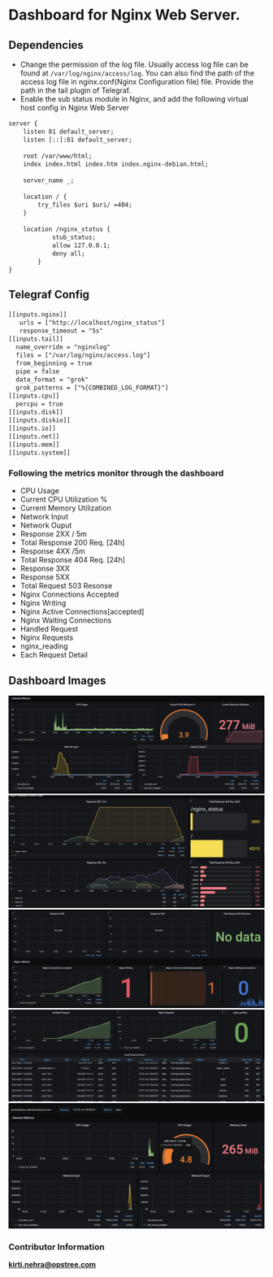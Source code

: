 # Dashboard for Nginx Web Server.

## Dependencies
- Change the permission of the log file. Usually access log file can be found at `/var/log/nginx/access/log`. You can also find the path of the access log file in nginx.conf(Nginx Configuration file) file. Provide the path in the tail plugin of Telegraf.
- Enable the sub status module in Nginx, and add the following virtual host config in Nginx Web Server
```
server {
	listen 81 default_server;
	listen [::]:81 default_server;

	root /var/www/html;
	index index.html index.htm index.nginx-debian.html;

	server_name _;

	location / {
		try_files $uri $uri/ =404;
	}

	location /nginx_status {
        	stub_status;
        	allow 127.0.0.1;
        	deny all;
        }
}
```

## Telegraf Config
```
[[inputs.nginx]]
   urls = ["http://localhost/nginx_status"]
   response_timeout = "5s"
[[inputs.tail]]
  name_override = "nginxlog"
  files = ["/var/log/nginx/access.log"]
  from_beginning = true
  pipe = false
  data_format = "grok"
  grok_patterns = ["%{COMBINED_LOG_FORMAT}"]
[[inputs.cpu]]
  percpu = true
[[inputs.disk]]
[[inputs.diskio]]
[[inputs.io]]
[[inputs.net]]
[[inputs.mem]]
[[inputs.system]]
```

### Following the metrics monitor through the dashboard
- CPU Usage
- Current CPU Utilization %
- Current Memory Utilization
- Network Input
- Network Ouput
- Response 2XX / 5m
- Total Response 200 Req. [24h]
- Response 4XX  /5m
- Total Response 404 Req. [24h]
- Response 3XX
- Response 5XX
- Total Request 503 Resonse
- Nginx Connections Accepted
- Nginx Writing
- Nginx Active Connections[accepted]
- Nginx Waiting Connections
- Handled Request
- Nginx Requests
- nginx_reading
- Each Request Detail

## Dashboard Images
![Screenshot1](dashboard_images/nginx-1.png)
![Screenshot2](dashboard_images/nginx-2.png)
![Screenshot3](dashboard_images/nginx-3.png)
![Screenshot4](dashboard_images/nginx-4.png)
![Screenshot5](dashboard_images/nginx-5.png)

### Contributor Information
**kirti.nehra@opstree.com**